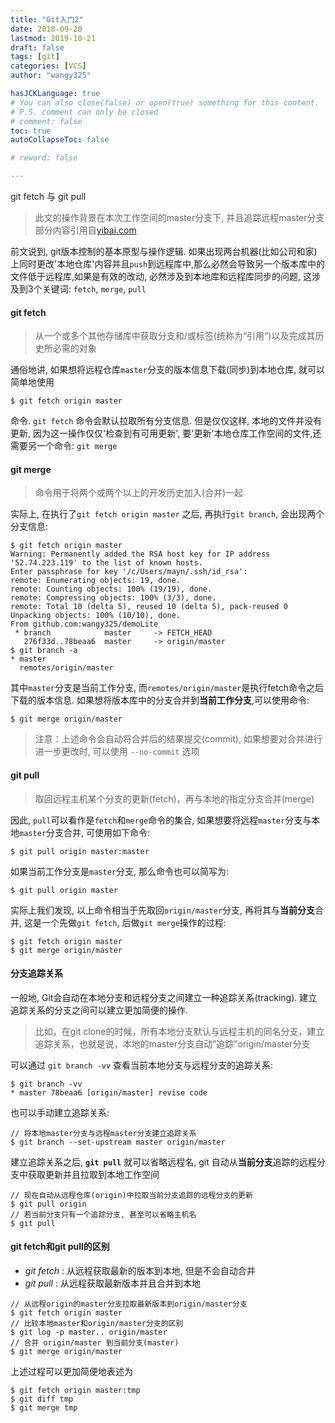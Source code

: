 ```yaml
---
title: "Git入门2"
date: 2018-09-20
lastmod: 2019-10-21
draft: false
tags: [git]
categories: [VCS]
author: "wangy325"

hasJCKLanguage: true
# You can also close(false) or open(true) something for this content.
# P.S. comment can only be closed
# comment: false
toc: true
autoCollapseToc: false

# reward: false

---
```


git fetch 与 git pull

<!--more-->

> 此文的操作背景在本次工作空间的master分支下, 并且追踪远程master分支
> 部分内容引用自[yibai.com](https://www.yiibai.com/git/git_pull.html)

前文说到, git版本控制的基本原型与操作逻辑. 如果出现两台机器(比如公司和家)上同时更改'本地仓库'内容并且`push`到远程库中,那么必然会导致另一个版本库中的文件低于远程库,如果是有效的改动, 必然涉及到本地库和远程库同步的问题, 这涉及到3个关键词: `fetch`, `merge`, `pull`

#### git fetch

> 从一个或多个其他存储库中获取分支和/或标签(统称为“引用”)以及完成其历史所必需的对象

通俗地讲, 如果想将远程仓库`master`分支的版本信息下载(同步)到本地仓库, 就可以简单地使用

```
$ git fetch origin master
```

命令. `git fetch` 命令会默认拉取所有分支信息. 但是仅仅这样, 本地的文件并没有更新, 因为这一操作仅仅'检查到有可用更新', 要'更新'本地仓库工作空间的文件,还需要另一个命令: `git merge`

#### git merge

> 命令用于将两个或两个以上的开发历史加入(合并)一起

实际上, 在执行了`git fetch origin master` 之后, 再执行`git branch`, 会出现两个分支信息:

```git
$ git fetch origin master
Warning: Permanently added the RSA host key for IP address '52.74.223.119' to the list of known hosts.
Enter passphrase for key '/c/Users/mayn/.ssh/id_rsa':
remote: Enumerating objects: 19, done.
remote: Counting objects: 100% (19/19), done.
remote: Compressing objects: 100% (3/3), done.
remote: Total 10 (delta 5), reused 10 (delta 5), pack-reused 0
Unpacking objects: 100% (10/10), done.
From github.com:wangy325/demoLite
 * branch            master     -> FETCH_HEAD
   276f33d..78beaa6  master     -> origin/master
$ git branch -a
* master
  remotes/origin/master
```

其中`master`分支是当前工作分支, 而`remotes/origin/master`是执行fetch命令之后下载的版本信息. 如果想将版本库中的分支合并到**当前工作分支**,可以使用命令:

```git
$ git merge origin/master
```

> 注意：上述命令会自动将合并后的结果提交(commit), 如果想要对合并进行进一步更改时, 可以使用 `--no-commit` 选项

#### git pull

> 取回远程主机某个分支的更新(fetch)，再与本地的指定分支合并(merge)

因此, `pull`可以看作是`fetch`和`merge`命令的集合, 如果想要将远程`master`分支与本地`master`分支合并, 可使用如下命令:

```
$ git pull origin master:master
```

如果当前工作分支是`master`分支, 那么命令也可以简写为:

```
$ git pull origin master
```

实际上我们发现, 以上命令相当于先取回`origin/master`分支, 再将其与**当前分支**合并, 这是一个先做`git fetch`, 后做`git merge`操作的过程:

```
$ git fetch origin master
$ git merge origin/master
```

#### 分支追踪关系

一般地, Git会自动在本地分支和远程分支之间建立一种追踪关系(tracking). 建立追踪关系的分支之间可以建立更加简便的操作.

> 比如，在git clone的时候，所有本地分支默认与远程主机的同名分支，建立追踪关系，也就是说，本地的master分支自动”追踪”origin/master分支

可以通过 `git branch -vv` 查看当前本地分支与远程分支的追踪关系:

```
$ git branch -vv
* master 78beaa6 [origin/master] revise code
```

也可以手动建立追踪关系:

```
// 将本地master分支与远程master分支建立追踪关系 
$ git branch --set-upstream master origin/master
```

建立追踪关系之后, **`git pull`** 就可以省略远程名, git 自动从**当前分支**追踪的远程分支中获取更新并且拉取到本地工作空间

```
// 现在自动从远程仓库(origin)中拉取当前分支追踪的远程分支的更新 
$ git pull origin
// 若当前分支只有一个追踪分支, 甚至可以省略主机名
$ git pull
```

#### git fetch和git pull的区别

- *git fetch* : 从远程获取最新的版本到本地, 但是不会自动合并
- *git pull* : 从远程获取最新版本并且合并到本地

```git
// 从远程origin的master分支拉取最新版本到origin/master分支
$ git fetch origin master
// 比较本地master和origin/master分支的区别
$ git log -p master.. origin/master
// 合并 origin/master 到当前分支(master)
$ git merge origin/master
```

上述过程可以更加简便地表述为

```git
$ git fetch origin master:tmp
$ git diff tmp 
$ git merge tmp
```

